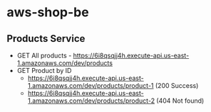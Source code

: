 # aws-shop-be

## Products Service

* GET All products - https://6i8qsqjj4h.execute-api.us-east-1.amazonaws.com/dev/products
* GET Product by ID
    * https://6i8qsqjj4h.execute-api.us-east-1.amazonaws.com/dev/products/product-1 (200 Success)
    * https://6i8qsqjj4h.execute-api.us-east-1.amazonaws.com/dev/products/product-2 (404 Not found)
